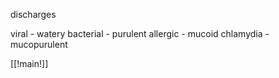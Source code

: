 discharges 

viral - watery 
bacterial - purulent 
allergic - mucoid 
chlamydia - mucopurulent 

[[!main!]]
